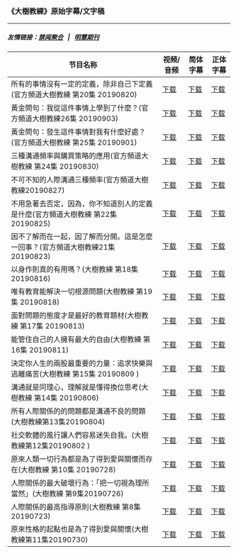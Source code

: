 ### 《大樹教練》原始字幕/文字稿
---
##### 友情链接：[禁闻聚合](https://github.com/gfw-breaker/banned-news) &nbsp;&nbsp;|&nbsp;&nbsp; [明慧期刊](https://github.com/gfw-breaker/mh-qikan) 
| 节目名称 | 视频/音频 | 简体字幕 | 正体字幕 |
|---|---|---|---|
| 所有的事情沒有一定的定義，除非自己下定義(官方頻道大樹教練 第20集 20190820) | [下载](https://y2mate.com/zh-cn/search/_oFJh_5YUDg) | [下载](../channels/bigtree/__oFJh_5YUDg.srt?raw=true) | [下载](../channels/bigtree/__oFJh_5YUDg.tw.srt?raw=true) | 
| 黃金問句：我從這件事情上學到了什麼？(官方頻道大樹教練26集 20190903) | [下载](https://y2mate.com/zh-cn/search/3Nvc3W6AKCs) | [下载](../channels/bigtree/_3Nvc3W6AKCs.srt?raw=true) | [下载](../channels/bigtree/_3Nvc3W6AKCs.tw.srt?raw=true) | 
| 黃金問句：發生這件事情對我有什麼好處？(官方頻道大樹教練 第25集 20190901) | [下载](https://y2mate.com/zh-cn/search/ftAiwrdRXk8) | [下载](../channels/bigtree/_ftAiwrdRXk8.srt?raw=true) | [下载](../channels/bigtree/_ftAiwrdRXk8.tw.srt?raw=true) | 
| 三種溝通頻率與購買策略的應用(官方頻道大樹教練 第24集 20190830) | [下载](https://y2mate.com/zh-cn/search/ziM4Af3bLY0) | [下载](../channels/bigtree/_ziM4Af3bLY0.srt?raw=true) | [下载](../channels/bigtree/_ziM4Af3bLY0.tw.srt?raw=true) | 
| 不可不知的人際溝通三種頻率(官方頻道大樹教練20190827) | [下载](https://y2mate.com/zh-cn/search/axGGsHXhX5I) | [下载](../channels/bigtree/_axGGsHXhX5I.srt?raw=true) | [下载](../channels/bigtree/_axGGsHXhX5I.tw.srt?raw=true) | 
| 不用急著去否定，因為，你不知道別人的定義是什麼(官方頻道大樹教練 第22集 20190825) | [下载](https://y2mate.com/zh-cn/search/yOXn7OwxLms) | [下载](../channels/bigtree/_yOXn7OwxLms.srt?raw=true) | [下载](../channels/bigtree/_yOXn7OwxLms.tw.srt?raw=true) | 
| 因不了解而在一起，因了解而分開。這是怎麼一回事？(官方頻道大樹教練21集 20190823) | [下载](https://y2mate.com/zh-cn/search/DMaPaQNKAZQ) | [下载](../channels/bigtree/_DMaPaQNKAZQ.srt?raw=true) | [下载](../channels/bigtree/_DMaPaQNKAZQ.tw.srt?raw=true) | 
| 以身作則真的有用嗎？(大樹教練 第18集 20190816) | [下载](https://y2mate.com/zh-cn/search/k7bPFeeIwwA) | [下载](../channels/bigtree/_k7bPFeeIwwA.srt?raw=true) | [下载](../channels/bigtree/_k7bPFeeIwwA.tw.srt?raw=true) | 
| 唯有教育能解決一切根源問題(大樹教練 第19集 20190818) | [下载](https://y2mate.com/zh-cn/search/jmS9Cdk8WcA) | [下载](../channels/bigtree/_jmS9Cdk8WcA.srt?raw=true) | [下载](../channels/bigtree/_jmS9Cdk8WcA.tw.srt?raw=true) | 
| 面對問題的態度才是最好的教育題材(大樹教練 第17集 20190813) | [下载](https://y2mate.com/zh-cn/search/6bUvrn_8WL8) | [下载](../channels/bigtree/_6bUvrn_8WL8.srt?raw=true) | [下载](../channels/bigtree/_6bUvrn_8WL8.tw.srt?raw=true) | 
| 能管住自己的人擁有最大的自由(大樹教練 第16集 20190811) | [下载](https://y2mate.com/zh-cn/search/XnivzweK8aU) | [下载](../channels/bigtree/_XnivzweK8aU.srt?raw=true) | [下载](../channels/bigtree/_XnivzweK8aU.tw.srt?raw=true) | 
| 決定你人生的兩股最重要的力量：追求快樂與逃離痛苦(大樹教練 第15集 20190809 ) | [下载](https://y2mate.com/zh-cn/search/GX_vw7nUv3M) | [下载](../channels/bigtree/_GX_vw7nUv3M.srt?raw=true) | [下载](../channels/bigtree/_GX_vw7nUv3M.tw.srt?raw=true) | 
| 溝通就是同理心，理解就是懂得換位思考(大樹教練 第14集 20190806) | [下载](https://y2mate.com/zh-cn/search/_X9eVL59Kx0) | [下载](../channels/bigtree/__X9eVL59Kx0.srt?raw=true) | [下载](../channels/bigtree/__X9eVL59Kx0.tw.srt?raw=true) | 
| 所有人際關係的的問題都是溝通不良的問題(大樹教練第13集20190804) | [下载](https://y2mate.com/zh-cn/search/gSfYY9qYnt0) | [下载](../channels/bigtree/_gSfYY9qYnt0.srt?raw=true) | [下载](../channels/bigtree/_gSfYY9qYnt0.tw.srt?raw=true) | 
| 社交軟體的風行讓人們容易迷失自我。(大樹教練第12集20190802 ) | [下载](https://y2mate.com/zh-cn/search/Gqqet9bifTY) | [下载](../channels/bigtree/_Gqqet9bifTY.srt?raw=true) | [下载](../channels/bigtree/_Gqqet9bifTY.tw.srt?raw=true) | 
| 原來人類一切行為都是為了得到愛與關懷而存在(大樹教練 第10集 20190728) | [下载](https://y2mate.com/zh-cn/search/wtjKbpaQ85Q) | [下载](../channels/bigtree/_wtjKbpaQ85Q.srt?raw=true) | [下载](../channels/bigtree/_wtjKbpaQ85Q.tw.srt?raw=true) | 
| 人際關係的最大破壞行為：「把一切視為理所當然」(大樹教練 第9集20190726) | [下载](https://y2mate.com/zh-cn/search/0oUt0fY3bo4) | [下载](../channels/bigtree/_0oUt0fY3bo4.srt?raw=true) | [下载](../channels/bigtree/_0oUt0fY3bo4.tw.srt?raw=true) | 
| 人際關係的最高指導原則(大樹教練 第8集20190723) | [下载](https://y2mate.com/zh-cn/search/N5kkAQgpa3c) | [下载](../channels/bigtree/_N5kkAQgpa3c.srt?raw=true) | [下载](../channels/bigtree/_N5kkAQgpa3c.tw.srt?raw=true) | 
| 原來性格的起點也是為了得到愛與關懷(大樹教練第11集20190730) | [下载](https://y2mate.com/zh-cn/search/4h8uzo9Ifjg) | [下载](../channels/bigtree/_4h8uzo9Ifjg.srt?raw=true) | [下载](../channels/bigtree/_4h8uzo9Ifjg.tw.srt?raw=true) | 
